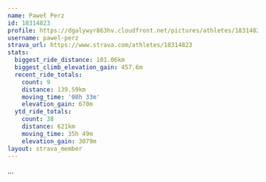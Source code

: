 ```yaml
---
name: Paweł Perz
id: 18314823
profile: https://dgalywyr863hv.cloudfront.net/pictures/athletes/18314823/5244308/1/large.jpg
username: pawel-perz
strava_url: https://www.strava.com/athletes/18314823
stats:
  biggest_ride_distance: 101.06km
  biggest_climb_elevation_gain: 457.6m
  recent_ride_totals:
    count: 9
    distance: 139.59km
    moving_time: '08h 33m'
    elevation_gain: 670m
  ytd_ride_totals:
    count: 38
    distance: 621km
    moving_time: 35h 49m
    elevation_gain: 3079m
layout: strava_member
--- 
```

...
